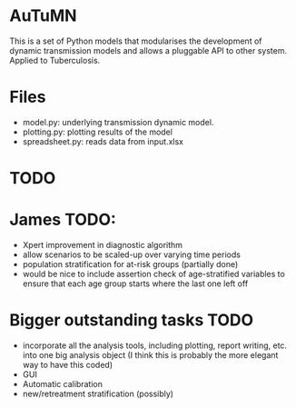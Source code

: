   
AuTuMN  
======  
  
This is a set of Python models that modularises the development of dynamic transmission models and allows a
pluggable API to other system. Applied to Tuberculosis.

# Files
  
- model.py: underlying transmission dynamic model.  
- plotting.py: plotting results of the model  
- spreadsheet.py: reads data from input.xlsx  


# TODO
  
# James TODO:
- Xpert improvement in diagnostic algorithm
- allow scenarios to be scaled-up over varying time periods
- population stratification for at-risk groups (partially done)
- would be nice to include assertion check of age-stratified variables
    to ensure that each age group starts where the last one left off


# Bigger outstanding tasks TODO
- incorporate all the analysis tools, including plotting, report writing, etc. into one
    big analysis object (I think this is probably the more elegant way to have this coded)
- GUI
- Automatic calibration
- new/retreatment stratification (possibly)




